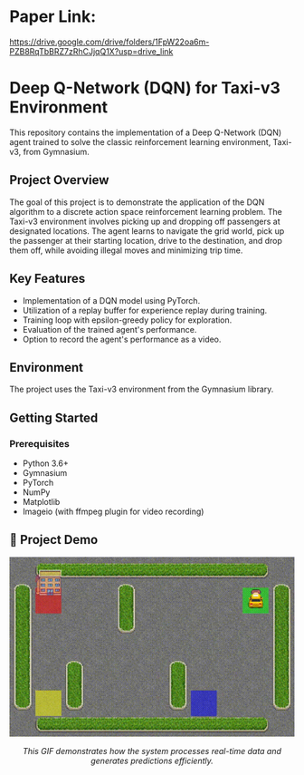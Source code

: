 # Paper Link:
https://drive.google.com/drive/folders/1FpW22oa6m-PZB8RqTbBRZ7zRhCJjqQ1X?usp=drive_link

# Deep Q-Network (DQN) for Taxi-v3 Environment

This repository contains the implementation of a Deep Q-Network (DQN) agent trained to solve the classic reinforcement learning environment, Taxi-v3, from Gymnasium.

## Project Overview

The goal of this project is to demonstrate the application of the DQN algorithm to a discrete action space reinforcement learning problem. The Taxi-v3 environment involves picking up and dropping off passengers at designated locations. The agent learns to navigate the grid world, pick up the passenger at their starting location, drive to the destination, and drop them off, while avoiding illegal moves and minimizing trip time.

## Key Features

- Implementation of a DQN model using PyTorch.
- Utilization of a replay buffer for experience replay during training.
- Training loop with epsilon-greedy policy for exploration.
- Evaluation of the trained agent's performance.
- Option to record the agent's performance as a video.

## Environment

The project uses the Taxi-v3 environment from the Gymnasium library.

## Getting Started

### Prerequisites

- Python 3.6+
- Gymnasium
- PyTorch
- NumPy
- Matplotlib
- Imageio (with ffmpeg plugin for video recording)

## 🎥 Project Demo

<p align="center">
  <img src="taxi gif.gif" alt="System Demo" width="700">
</p>

<p align="center">
  <em>This GIF demonstrates how the system processes real-time data and generates predictions efficiently.</em>
</p>

